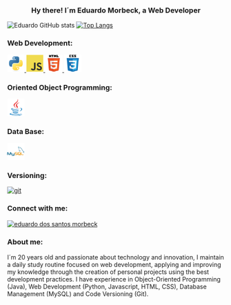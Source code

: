 <h3 align="center">Hy there! I´m Eduardo Morbeck, a Web Developer</h3>



![Eduardo GitHub stats](https://github-readme-stats.vercel.app/api?username=EduardoMorbeck&show_icons=true&theme=dracula)
[![Top Langs](https://github-readme-stats.vercel.app/api/top-langs/?username=EduardoMorbeck&layout=donut)](https://github.com/anuraghazra/github-readme-stats)


<h3 align="left">Web Development:</h3>
<a href="https://www.python.org" target="_blank" rel="noreferrer"> <img src="https://raw.githubusercontent.com/devicons/devicon/master/icons/python/python-original.svg" alt="python" width="40" height="40"/> </a>
<a href="https://developer.mozilla.org/en-US/docs/Web/JavaScript" target="_blank" rel="noreferrer"> <img src="https://raw.githubusercontent.com/devicons/devicon/master/icons/javascript/javascript-original.svg" alt="javascript" width="40" height="40"/> </a> 
<a href="https://www.w3.org/html/" target="_blank" rel="noreferrer"> <img src="https://raw.githubusercontent.com/devicons/devicon/master/icons/html5/html5-original-wordmark.svg" alt="html5" width="40" height="40"/> </a> 
<a href="https://www.w3schools.com/css/" target="_blank" rel="noreferrer"> <img src="https://raw.githubusercontent.com/devicons/devicon/master/icons/css3/css3-original-wordmark.svg" alt="css3" width="40" height="40"/> </a> 
<h3 align="left">Oriented Object Programming:</h3>
<a href="https://www.java.com" target="_blank" rel="noreferrer"> <img src="https://raw.githubusercontent.com/devicons/devicon/master/icons/java/java-original.svg" alt="java" width="40" height="40"/> </a> 
<h3 align="left">Data Base:</h3>
<a href="https://www.mysql.com/" target="_blank" rel="noreferrer"> <img src="https://raw.githubusercontent.com/devicons/devicon/master/icons/mysql/mysql-original-wordmark.svg" alt="mysql" width="40" height="40"/> </a> 
<h3 align="left">Versioning:</h3>
<a href="https://git-scm.com/" target="_blank" rel="noreferrer"> <img src="https://www.vectorlogo.zone/logos/git-scm/git-scm-icon.svg" alt="git" width="40" height="40"/> </a> 

</p>
<h3 align="left">Connect with me:</h3>
<a href="https://linkedin.com/in/eduardo dos santos morbeck" target="blank"><img align="center" src="https://raw.githubusercontent.com/rahuldkjain/github-profile-readme-generator/master/src/images/icons/Social/linked-in-alt.svg" alt="eduardo dos santos morbeck" height="30" width="40" /></a>
</p>
<h3 align="left">About me:</h3>
I´m 20 years old and passionate about technology and innovation, I maintain a daily study routine focused on web development, applying and improving my knowledge through the creation of personal projects using the best development practices. I have experience in Object-Oriented Programming (Java), Web Development (Python, Javascript, HTML, CSS), Database Management (MySQL) and Code Versioning (Git).

